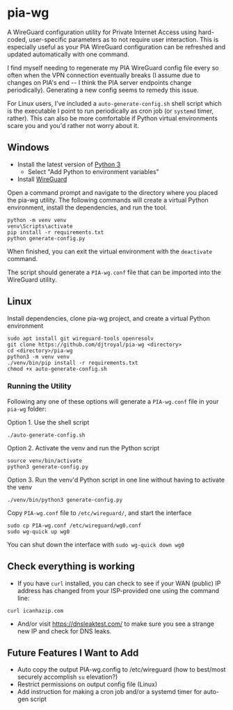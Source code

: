# pia-wg

A WireGuard configuration utility for Private Internet Access using hard-coded, user-specific parameters as to not require user interaction. This is especially useful as your PIA WireGuard configuration can be refreshed and updated automatically with one command.

I find myself needing to regenerate my PIA WireGuard config file every so often when the VPN connection eventually breaks (I assume due to changes on PIA's end -- I think the PIA server endpoints change periodically). Generating a new config seems to remedy this issue.

For Linux users, I've included a `auto-generate-config.sh` shell script which is the executable I point to run periodically as cron job (or `systemd` timer, rather). This can also be more comfortable if Python virtual environments scare you and you'd rather not worry about it.

## Windows

- Install the latest version of [Python 3](https://www.python.org/downloads/windows/)
  - Select "Add Python to environment variables"
- Install [WireGuard](https://www.wireguard.com/install/)

Open a command prompt and navigate to the directory where you placed the pia-wg utility. The following commands will create a virtual Python environment, install the dependencies, and run the tool.

```
python -m venv venv
venv\Scripts\activate
pip install -r requirements.txt
python generate-config.py
```

When finished, you can exit the virtual environment with the `deactivate` command.

The script should generate a `PIA-wg.conf` file that can be imported into the WireGuard utility.

## Linux

Install dependencies, clone pia-wg project, and create a virtual Python environment

```
sudo apt install git wireguard-tools openresolv
git clone https://github.com/djtroyal/pia-wg <directory>
cd <directory>/pia-wg
python3 -m venv venv
./venv/bin/pip install -r requirements.txt
chmod +x auto-generate-config.sh
```

### Running the Utility

Following any one of these options will generate a `PIA-wg.conf` file in your `pia-wg` folder:

Option 1. Use the shell script
```
./auto-generate-config.sh
```

Option 2.  Activate the venv and run the Python script
```
source venv/bin/activate
python3 generate-config.py
```

Option 3. Run the venv'd Python script in one line without having to activate the venv
```
./venv/bin/python3 generate-config.py
```


Copy  `PIA-wg.conf` file to `/etc/wireguard/`, and start the interface

```
sudo cp PIA-wg.conf /etc/wireguard/wg0.conf
sudo wg-quick up wg0
```

You can shut down the interface with `sudo wg-quick down wg0`

## Check everything is working

- If you have `curl` installed, you can check to see if your WAN (public) IP address has changed from your ISP-provided one using the command line:
```
curl icanhazip.com
```

- And/or visit https://dnsleaktest.com/ to make sure you see a strange new IP and check for DNS leaks.


## Future Features I Want to Add
- Auto copy the output PIA-wg.config to /etc/wireguard (how to best/most securely accomplish `su` elevation?)
- Restrict permissions on output config file (Linux)
- Add instruction for making a cron job and/or a systemd timer for auto-gen script